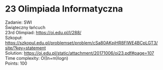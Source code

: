 # 23 Olimpiada Informatyczna
Zadanie: SWI <br />
Świąteczny łańcuch <br />
23rd Olimpiad: https://oi.edu.pl/l/288/ <br />
Szkopuł: https://szkopul.edu.pl/problemset/problem/cSa80AKpjHR8FlWE4BCpLGT3/site/?key=statement <br />
Solution: https://oi.edu.pl/static/attachment/20171006/oi23.pdf#page=107 <br />
Time complexity: O((n+m)logn) <br />
Points: 100 <br />
